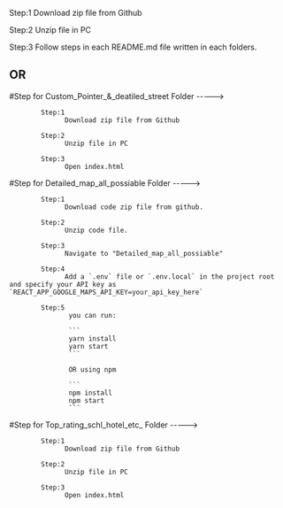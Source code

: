 Step:1 
      Download zip file from Github

Step:2 
      Unzip file in PC

Step:3 
      Follow steps in each README.md file written in each folders. 


## OR 

#Step for Custom_Pointer_&_deatiled_street Folder ----->


            Step:1 
                  Download zip file from Github
            
            Step:2 
                  Unzip file in PC
            
            Step:3 
                  Open index.html

#Step for Detailed_map_all_possiable Folder ----->
                  
            
            Step:1  
                  Download code zip file from github.
            
            Step:2 
                  Unzip code file.
            
            Step:3
                  Navigate to "Detailed_map_all_possiable" 
            
            Step:4 
                  Add a `.env` file or `.env.local` in the project root and specify your API key as `REACT_APP_GOOGLE_MAPS_API_KEY=your_api_key_here`
            
            Step:5
                   you can run:
            
                   ```
                   yarn install
                   yarn start
                   ```
            
                   OR using npm
            
                   ```
                   npm install
                   npm start
                   ```

#Step for Top_rating_schl_hotel_etc_ Folder ----->


            Step:1 
                  Download zip file from Github
            
            Step:2 
                  Unzip file in PC
            
            Step:3 
                  Open index.html

                   
            


